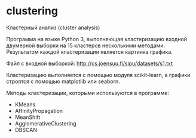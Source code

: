 # clustering
Кластерный анализ (cluster analysis)

Программа на языке Python 3, выполняющая кластеризацию входной двумерной выборки на 15 кластеров несколькими методами. Результатом каждой кластеризации является картинка графика.

Файл с входной выборкой: http://cs.joensuu.fi/sipu/datasets/s1.txt

Кластеризацию выполняется с помощью модуля scikit-learn, а графики строятся с помощью matplotlib или seaborn.

Методы кластеризации, которыми используются в программе:
- KMeans 
- AffinityPropagation
- MeanShift 
- AgglomerativeClustering
- DBSCAN 
